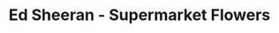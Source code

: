 ---
layout: page
title: Ed Sheeran - Supermarket Flowers
description: Where is the moment we needed the most?
link: https://www.youtube.com/embed/myATlUmOzUQ?si=KyjQ1vrIUTsqdb7O
importance: 9
category: [Singing]
---